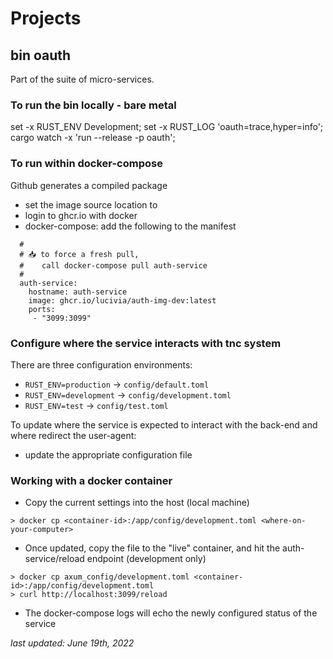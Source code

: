 # Projects

## bin oauth

Part of the suite of micro-services.

### To run the bin locally - bare metal

set -x RUST_ENV Development; set -x RUST_LOG 'oauth=trace,hyper=info'; cargo watch -x 'run --release -p oauth';

### To run within docker-compose

Github generates a compiled package

- set the image source location to
- login to ghcr.io with docker
- docker-compose: add the following to the manifest

```
  #
  # 📥 to force a fresh pull,
  #    call docker-compose pull auth-service
  #
  auth-service:
    hostname: auth-service
    image: ghcr.io/lucivia/auth-img-dev:latest
    ports:
     - "3099:3099"
```

### Configure where the service interacts with tnc system

There are three configuration environments:

- `RUST_ENV=production` -> `config/default.toml`
- `RUST_ENV=development` -> `config/development.toml`
- `RUST_ENV=test` -> `config/test.toml`

To update where the service is expected to interact with the back-end and where redirect the user-agent:

- update the appropriate configuration file

### Working with a docker container

- Copy the current settings into the host (local machine)

```
> docker cp <container-id>:/app/config/development.toml <where-on-your-computer>
```

- Once updated, copy the file to the "live" container, and hit the auth-service/reload endpoint (development only)

```
> docker cp axum_config/development.toml <container-id>:/app/config/development.toml
> curl http://localhost:3099/reload
```

- The docker-compose logs will echo the newly configured status of the service

_last updated: June 19th, 2022_
